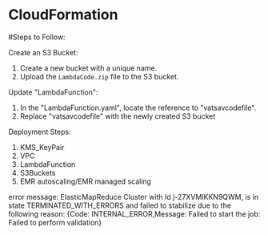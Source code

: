 # CloudFormation

#Steps to Follow:

Create an S3 Bucket:
1) Create a new bucket with a unique name.
2) Upload the `LambdaCode.zip` file to the S3 bucket.

Update "LambdaFunction":
1) In the "LambdaFunction.yaml", locate the reference to "vatsavcodefile".
2) Replace "vatsavcodefile" with the newly created S3 bucket

Deployment Steps:
1) KMS_KeyPair
2) VPC
3) LambdaFunction
4) S3Buckets
5) EMR autoscaling/EMR managed scaling


error message:
ElasticMapReduce Cluster with Id j-27XVMIKKN9QWM, is in state TERMINATED_WITH_ERRORS and failed to stabilize due to the following reason: {Code: INTERNAL_ERROR,Message: Failed to start the job: Failed to perform validation}
